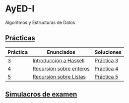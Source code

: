 # AyED-I
Algoritmos y Estructuras de Datos

## [Prácticas](https://github.com/SashaBerkowsky/AyED-I/tree/main/Pr%C3%A1cticas)
|Práctica | Enunciados | Soluciones |
| -- | -- | -- |
|[3](https://github.com/SashaBerkowsky/AyED-I/tree/main/Pr%C3%A1cticas/Pr%C3%A1ctica%203) | [Introducción a Haskell](https://github.com/SashaBerkowsky/AyED-I/blob/main/Pr%C3%A1cticas/Pr%C3%A1ctica%203/enunciado.pdf) | [Práctica 3](https://github.com/SashaBerkowsky/AyED-I/blob/main/Pr%C3%A1cticas/Pr%C3%A1ctica%203/practica3.hs) |
|[4](https://github.com/SashaBerkowsky/AyED-I/tree/main/Pr%C3%A1cticas/Pr%C3%A1ctica%204) | [Recursión sobre enteros](https://github.com/SashaBerkowsky/AyED-I/blob/main/Pr%C3%A1cticas/Pr%C3%A1ctica%204/pr%C3%A1ctica%204%20-%20recursi%C3%B3n%20sobre%20enteros.pdf) | [Práctica 4](https://github.com/SashaBerkowsky/AyED-I/blob/main/Pr%C3%A1cticas/Pr%C3%A1ctica%204/practica4.hs) |
|[5]() | [Recursión sobre Listas]() | [Práctica 5]() |

## [Simulacros de examen](https://github.com/SashaBerkowsky/AyED-I/tree/main/Simulacros%20de%20examen/Simulacro%20primer%20parcial)

